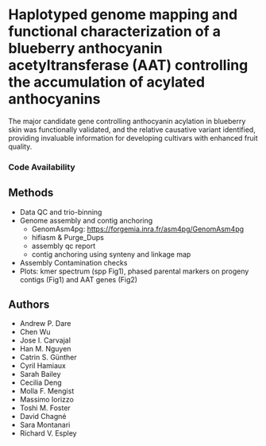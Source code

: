 # Haplotyped genome mapping and functional characterization of a blueberry anthocyanin acetyltransferase (AAT) controlling the accumulation of acylated anthocyanins 

The major candidate gene controlling anthocyanin acylation in blueberry skin was functionally validated, and the relative causative variant identified, providing invaluable information for developing cultivars with enhanced fruit quality. 

### Code Availability

## Methods
- Data QC and trio-binning
- Genome assembly and contig anchoring
  - GenomAsm4pg: https://forgemia.inra.fr/asm4pg/GenomAsm4pg
  - hifiasm & Purge_Dups
  - assembly qc report
  - contig anchoring using synteny and linkage map
- Assembly Contamination checks
- Plots: kmer spectrum (spp Fig1), phased parental markers on progeny contigs (Fig1) and AAT genes (Fig2)

## Authors

- Andrew P. Dare
- Chen Wu
- Jose I. Carvajal
- Han M. Nguyen
- Catrin S. Günther
- Cyril Hamiaux
- Sarah Bailey
- Cecilia Deng
- Molla F. Mengist
- Massimo Iorizzo
- Toshi M. Foster
- David Chagné
- Sara Montanari
- Richard V. Espley
